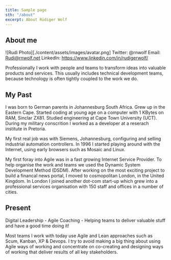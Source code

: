 ```yaml
---
title: Sample page
sth: "/about"
excerpt: About Rüdiger Wolf
---
```


## About me

![Rudi Photo][./content/assets/images/avatar.png] 
Twitter: @rnwolf
Email: Rudi@rnwolf.net
LinkedIn: https://www.linkedin.com/in/rudigerwolf/

Professionally I work with people and teams to transform ideas into valuable products and services. This usually includes technical development teams, because technology is often tightly coupled to the work we do.

## My Past

I was born to German parents in Johannesburg South Africa. Grew up in the Eastern Cape.
Started coding at young age on a computer with 1 KBytes on RAM, Sinclar ZX81.
Studied engineering at Cape Town University (UCT). During my military conscrition I worked as a developer at a reserach institute in Pretoria.

My first real job was with Siemens, Johannesburg, configuring and selling industrial automation controllers.
In 1996 I started playing around with the Internet, using early browsers such as Mosaic and Linux.

My first foray into Agile was in a fast growing Internet Service Provider.  To help organise the work and teams we used the Dynamic System Development Method (DSDM). After working on the most exciting project to build a financal news portal, I moved to cosmopolitan London, in the United Kingdom. In London I joined another dot-com start-up which grew into a professional services organisation with 150 staff and offices in a number of cities.

## Present

Digital Leadership - Agile Coaching - Helping teams to deliver valuable stuff and have a good time doing it!

Most teams I work with today use Agile and Lean approaches such as Scum, Kanban, XP & Devops. I try to avoid making a big thing about using Agile ways of working and concentrate on co-creating and designing ways of working that deliver results of all key stakeholders.


